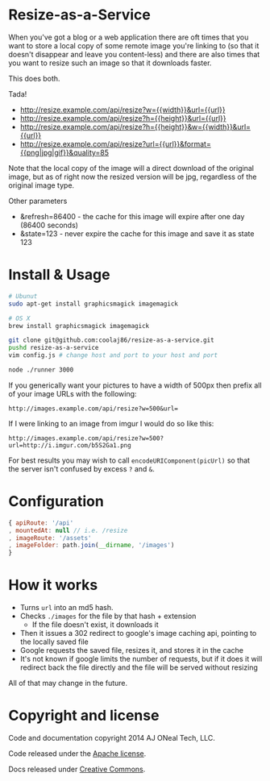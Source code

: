 Resize-as-a-Service
===================

When you've got a blog or a web application there are oft times that you
want to store a local copy of some remote image you're linking to 
(so that it doesn't disappear and leave you content-less)
and there are also times that you want to resize such an image so that
it downloads faster.

This does both.

Tada!

  * <http://resize.example.com/api/resize?w={{width}}&url={{url}}>
  * <http://resize.example.com/api/resize?h={{height}}&url={{url}}>
  * <http://resize.example.com/api/resize?h={{height}}&w={{width}}&url={{url}}>
  * <http://resize.example.com/api/resize?url={{url}}&format={{png|jpg|gif}}&quality=85>

Note that the local copy of the image will a direct download of the original image,
but as of right now the resized version will be jpg, regardless of the original image type.

Other parameters

  * &refresh=86400 - the cache for this image will expire after one day (86400 seconds)
  * &state=123 - never expire the cache for this image and save it as state 123

Install & Usage
===============

```bash
# Ubunut
sudo apt-get install graphicsmagick imagemagick

# OS X
brew install graphicsmagick imagemagick
```

```bash
git clone git@github.com:coolaj86/resize-as-a-service.git
pushd resize-as-a-service
vim config.js # change host and port to your host and port

node ./runner 3000
```

If you generically want your pictures to have a width of 500px
then prefix all of your image URLs with the following:

```
http://images.example.com/api/resize?w=500&url=
```

If I were linking to an image from imgur I would do so like this:

```
http://images.example.com/api/resize?w=500?url=http://i.imgur.com/b5S2Ga1.png
```

For best results you may wish to call `encodeURIComponent(picUrl)`
so that the server isn't confused by excess `?` and `&`.

Configuration
=============

```javascript
{ apiRoute: '/api'
, mountedAt: null // i.e. /resize
, imageRoute: '/assets'
, imageFolder: path.join(__dirname, '/images')
}
```

How it works
===

  * Turns `url` into an md5 hash.
  * Checks `./images` for the file by that hash + extension
    * If the file doesn't exist, it downloads it
  * Then it issues a 302 redirect to google's image caching api, pointing to the locally saved file
  * Google requests the saved file, resizes it, and stores it in the cache
  * It's not known if google limits the number of requests, but if it does it will redirect back the file directly and the file will be served without resizing

All of that may change in the future.

Copyright and license
===

Code and documentation copyright 2014 AJ ONeal Tech, LLC.

Code released under the [Apache license](https://github.com/coolaj86/resize-as-a-service/blob/master/LICENSE).

Docs released under [Creative Commons](https://github.com/coolaj86/resize-as-a-service/blob/master/LICENSE.DOCS).
